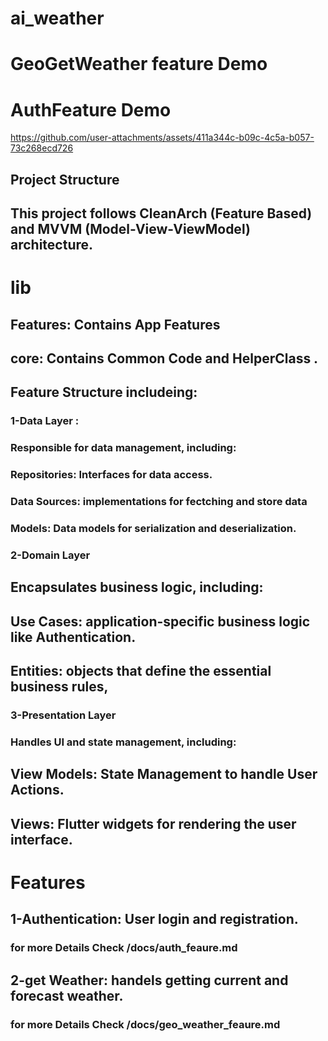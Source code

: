 # ai_weather
# GeoGetWeather feature Demo

# AuthFeature Demo
https://github.com/user-attachments/assets/411a344c-b09c-4c5a-b057-73c268ecd726
## Project Structure
## This project follows CleanArch (Feature Based) and MVVM (Model-View-ViewModel) architecture.

# lib
## Features: Contains App Features
## core: Contains Common Code and HelperClass .

## Feature Structure includeing:
###  1-Data Layer :
### Responsible for data management, including:
### Repositories: Interfaces for data access.






### Data Sources: implementations for fectching and store data



### Models: Data models for serialization and deserialization.

### 2-Domain Layer
## Encapsulates business logic, including:
## Use Cases: application-specific business logic like Authentication.
## Entities:  objects that define the essential business rules, 

### 3-Presentation Layer
### Handles UI and state management, including:
## View Models: State Management to handle User Actions.
## Views: Flutter widgets for rendering the user interface.

# Features
## 1-Authentication: User login and registration.
### for more Details Check /docs/auth_feaure.md

## 2-get Weather: handels getting current and forecast weather.
### for more Details Check /docs/geo_weather_feaure.md





